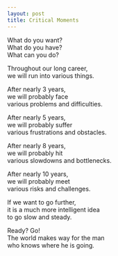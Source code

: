 ```yaml
---
layout: post
title: Critical Moments
---
```


What do you want?   
What do you have?   
What can you do?

Throughout our long career,   
we will run into various things.

After nearly 3 years,   
we will probably face   
various problems and difficulties.

After nearly 5 years,   
we will probably suffer   
various frustrations and obstacles.

After nearly 8 years,   
we will probably hit   
various slowdowns and bottlenecks.

After nearly 10 years,   
we will probably meet   
various risks and challenges.

If we want to go further,   
it is a much more intelligent idea   
to go slow and steady.

Ready? Go!   
The world makes way for the man   
who knows where he is going.
